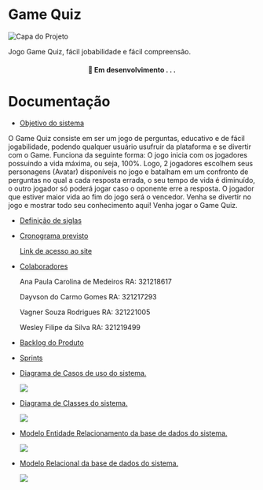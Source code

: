 #  Game Quiz


![Capa do Projeto](https://i.ibb.co/QpzGjjn/pngwing-com-2.png)



Jogo Game Quiz, fácil jobabilidade e fácil compreensão.

<h4 align="center"> 
	🚧  Em desenvolvimento . . .
</h4>

# Documentação


* [Objetivo do sistema](#sobre-o-objetivo-do-sistema)

O Game Quiz consiste em ser um jogo de perguntas, educativo e de fácil jogabilidade, podendo qualquer usuário usufruir da plataforma e se divertir com o Game.
Funciona da seguinte forma: O jogo inicia com os jogadores possuindo a vida máxima, ou seja, 100%. Logo, 2 jogadores escolhem seus personagens (Avatar) disponíveis no jogo e batalham em um confronto de perguntas no qual a cada resposta errada, o seu tempo de vida é diminuído, o outro jogador só poderá jogar caso o oponente erre a resposta. O jogador que estiver maior vida ao fim do jogo será o vencedor.
Venha se divertir no jogo e mostrar todo seu conhecimento aqui! Venha jogar o Game Quiz.


* [Definição de siglas](#definicao-siglas)
 

* [Cronograma previsto](#cronograma)

  [Link de acesso ao site](https://www.notion.so/Trabalho-Final-A3-ac22bb50ea96402b9789fa42a1f10755)
 

* [Colaboradores](#colaboradores)

   Ana Paula Carolina de Medeiros       RA: 321218617

   Dayvson do Carmo Gomes               RA: 321217293
 
   Vagner Souza Rodrigues               RA: 321221005

   Wesley Filipe da Silva               RA: 321219499
   
   


* [Backlog do Produto](#backlog-produto)
 

* [Sprints](#sprints)


* [Diagrama de Casos de uso do sistema.](#diagrama-caso-de-uso)

    ![](https://github.com/Game-Quiz/Documentacao/blob/main/Untitled%20Diagram-Page-5.drawio%20(1).png)
 

* [Diagrama de Classes do sistema.](#diagrama-de-classes-do-sistema)

   ![](https://github.com/Game-Quiz/Documentacao/blob/main/Diagrama%20de%20Classe.jpg)
  

* [Modelo Entidade Relacionamento da base de dados do sistema.](#modelo-entidade-relacional)

   ![](https://github.com/Game-Quiz/Documentacao/blob/main/WhatsApp%20Image%202021-11-18%20at%2000.02.50.jpeg)


* [Modelo Relacional da base de dados do sistema.](#modelo-relacional)

  ![](https://github.com/Game-Quiz/Documentacao/blob/main/WhatsApp%20Image%202021-11-18%20at%2000.07.41.jpeg)

